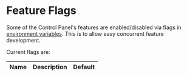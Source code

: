 # Feature Flags

Some of the Control Panel's features are enabled/disabled via flags in
[environment variables](environment.md). This is to allow easy concurrent feature development.

Current flags are:

| Name | Description | Default |
| ---- | ----------- | ------- |
